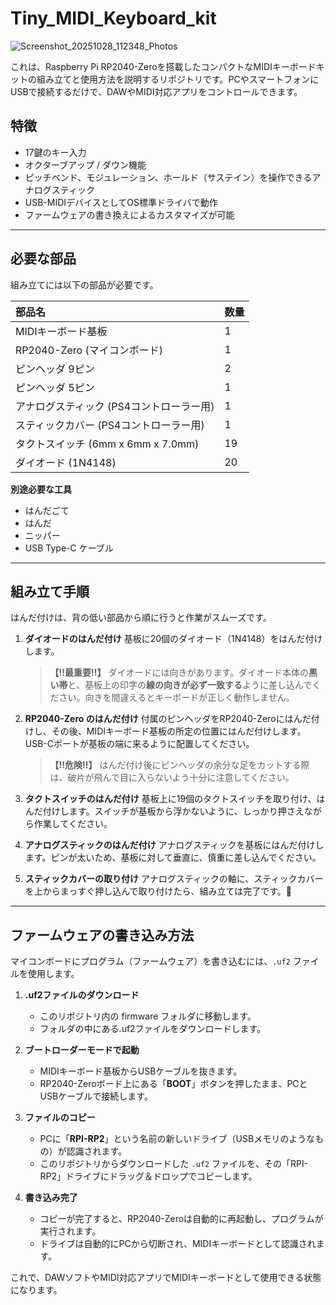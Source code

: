 # Tiny_MIDI_Keyboard_kit

![Screenshot_20251028_112348_Photos](https://github.com/user-attachments/assets/0421bb7c-3b7b-4d7f-b68e-23ff60d3b272)


これは、Raspberry Pi RP2040-Zeroを搭載したコンパクトなMIDIキーボードキットの組み立てと使用方法を説明するリポジトリです。PCやスマートフォンにUSBで接続するだけで、DAWやMIDI対応アプリをコントロールできます。

## 特徴
* 17鍵のキー入力
* オクターブアップ / ダウン機能
* ピッチベンド、モジュレーション、ホールド（サステイン）を操作できるアナログスティック
* USB-MIDIデバイスとしてOS標準ドライバで動作
* ファームウェアの書き換えによるカスタマイズが可能

***

## 必要な部品

組み立てには以下の部品が必要です。

| 部品名 | 数量 |
| :--- | :--- |
| MIDIキーボード基板 | 1 |
| RP2040-Zero (マイコンボード) | 1 |
| ピンヘッダ 9ピン | 2 |
| ピンヘッダ 5ピン | 1 |
| アナログスティック (PS4コントローラー用) | 1 |
| スティックカバー (PS4コントローラー用) | 1 |
| タクトスイッチ (6mm x 6mm x 7.0mm) | 19 |
| ダイオード (1N4148) | 20 |

**別途必要な工具**
* はんだごて
* はんだ
* ニッパー
* USB Type-C ケーブル

***

## 組み立て手順

はんだ付けは、背の低い部品から順に行うと作業がスムーズです。

1.  **ダイオードのはんだ付け**
    基板に20個のダイオード（1N4148）をはんだ付けします。
    > **【‼️最重要‼️】** ダイオードには向きがあります。ダイオード本体の**黒い帯**と、基板上の印字の**線の向きが必ず一致する**ように差し込んでください。向きを間違えるとキーボードが正しく動作しません。

2.  **RP2040-Zero のはんだ付け**
    付属のピンヘッダをRP2040-Zeroにはんだ付けし、その後、MIDIキーボード基板の所定の位置にはんだ付けします。USB-Cポートが基板の端に来るように配置してください。
    > **【‼️危険‼️】** はんだ付け後にピンヘッダの余分な足をカットする際は、破片が飛んで目に入らないよう十分に注意してください。

3.  **タクトスイッチのはんだ付け**
    基板上に19個のタクトスイッチを取り付け、はんだ付けします。スイッチが基板から浮かないように、しっかり押さえながら作業してください。

4.  **アナログスティックのはんだ付け**
    アナログスティックを基板にはんだ付けします。ピンが太いため、基板に対して垂直に、慎重に差し込んでください。

5.  **スティックカバーの取り付け**
    アナログスティックの軸に、スティックカバーを上からまっすぐ押し込んで取り付けたら、組み立ては完了です。🎉

***

## ファームウェアの書き込み方法

マイコンボードにプログラム（ファームウェア）を書き込むには、`.uf2` ファイルを使用します。


1.  **.uf2ファイルのダウンロード**
    * このリポジトリ内の firmware フォルダに移動します。
    * フォルダの中にある.uf2ファイルをダウンロードします。

2.  **ブートローダーモードで起動**
    * MIDIキーボード基板からUSBケーブルを抜きます。
    * RP2040-Zeroボード上にある「**BOOT**」ボタンを押したまま、PCとUSBケーブルで接続します。

3.  **ファイルのコピー**
    * PCに「**RPI-RP2**」という名前の新しいドライブ（USBメモリのようなもの）が認識されます。
    * このリポジトリからダウンロードした `.uf2` ファイルを、その「RPI-RP2」ドライブにドラッグ＆ドロップでコピーします。
    

4.  **書き込み完了**
    * コピーが完了すると、RP2040-Zeroは自動的に再起動し、プログラムが実行されます。
    * ドライブは自動的にPCから切断され、MIDIキーボードとして認識されます。

これで、DAWソフトやMIDI対応アプリでMIDIキーボードとして使用できる状態になります。
